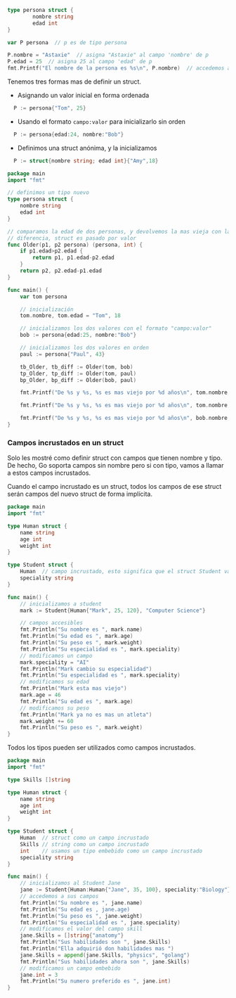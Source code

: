 ```go
type persona struct {
	    nombre string
	    edad int
}
```

```go
var P persona  // p es de tipo persona

P.nombre = "Astaxie"  // asigna "Astaxie" al campo 'nombre' de p
P.edad = 25  // asigna 25 al campo 'edad' de p
fmt.Printf("El nombre de la persona es %s\n", P.nombre)  // accedemos al campo 'nombre' de p
```

Tenemos tres formas mas de definir un struct.

- Asignando un valor inicial en forma ordenada

```go
  P := persona{"Tom", 25}
```

- Usando el formato `campo:valor` para inicializarlo sin orden

```go
  P := persona{edad:24, nombre:"Bob"}
```

- Definimos una struct anónima, y la inicializamos

```go
  P := struct{nombre string; edad int}{"Amy",18}
```

```go
package main
import "fmt"

// definimos un tipo nuevo
type persona struct {
    nombre string
    edad int
}

// comparamos la edad de dos personas, y devolvemos la mas vieja con la
// diferencia, struct es pasado por valor
func Older(p1, p2 persona) (persona, int) {
    if p1.edad>p2.edad {  
        return p1, p1.edad-p2.edad
    }
    return p2, p2.edad-p1.edad
}

func main() {
    var tom persona

    // inicialización
    tom.nombre, tom.edad = "Tom", 18

    // inicializamos los dos valores con el formato "campo:valor"
    bob := persona{edad:25, nombre:"Bob"}

    // inicializamos los dos valores en orden
    paul := persona{"Paul", 43}

	tb_Older, tb_diff := Older(tom, bob)
    tp_Older, tp_diff := Older(tom, paul)
    bp_Older, bp_diff := Older(bob, paul)

    fmt.Printf("De %s y %s, %s es mas viejo por %d años\n", tom.nombre, bob.nombre , tb_Older.nombre , tb_diff)

    fmt.Printf("De %s y %s, %s es mas viejo por %d años\n", tom.nombre, paul.nombre, tp_Older.nombre, tp_diff)

    fmt.Printf("De %s y %s, %s es mas viejo por %d años\n", bob.nombre, paul.nombre, bp_Older.nombre, bp_diff)
}
```

### Campos incrustados en un struct

Solo les mostré como definir struct con campos que tienen nombre y tipo. De hecho, Go soporta campos sin nombre pero si con tipo, vamos a llamar a estos campos incrustados.

Cuando el campo incrustado es un struct, todos los campos de ese struct serán campos del nuevo struct de forma implícita.

```go
package main
import "fmt"

type Human struct {
    name string
	age int
    weight int
}

type Student struct {
    Human  // campo incrustado, esto significa que el struct Student va a incluir los campos que tiene Human.
    speciality string
}

func main() {
    // inicializamos a student
    mark := Student{Human{"Mark", 25, 120}, "Computer Science"}

    // campos accesibles
    fmt.Println("Su nombre es ", mark.name)
    fmt.Println("Su edad es ", mark.age)
    fmt.Println("Su peso es ", mark.weight)
    fmt.Println("Su especialidad es ", mark.speciality)
    // modificamos un campo
    mark.speciality = "AI"
    fmt.Println("Mark cambio su especialidad")
    fmt.Println("Su especialidad es ", mark.speciality)
    // modificamos su edad
    fmt.Println("Mark esta mas viejo")
    mark.age = 46
    fmt.Println("Su edad es ", mark.age)
    // modificamos su peso
    fmt.Println("Mark ya no es mas un atleta")
    mark.weight += 60
    fmt.Println("Su peso es ", mark.weight)
}
```

Todos los tipos pueden ser utilizados como campos incrustados.

```go
package main
import "fmt"

type Skills []string

type Human struct {
    name string
    age int
    weight int
}

type Student struct {
    Human  // struct como un campo incrustado
    Skills // string como un campo incrustado
    int    // usamos un tipo embebido como un campo incrustado
    speciality string
}

func main() {
    // inicializamos al Student Jane
    jane := Student{Human:Human{"Jane", 35, 100}, speciality:"Biology"}
    // accedemos a sus campos
    fmt.Println("Su nombre es ", jane.name)
    fmt.Println("Su edad es , jane.age)
    fmt.Println("Su peso es ", jane.weight)
    fmt.Println("Su especialidad es ", jane.speciality)
    // modificamos el valor del campo skill
    jane.Skills = []string{"anatomy"}
    fmt.Println("Sus habilidades son ", jane.Skills)
    fmt.Println("Ella adquirió don habilidades mas ")
    jane.Skills = append(jane.Skills, "physics", "golang")
    fmt.Println("Sus habilidades ahora son ", jane.Skills)
    // modificamos un campo embebido
    jane.int = 3
    fmt.Println("Su numero preferido es ", jane.int)
}
```